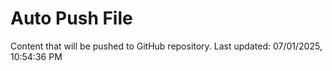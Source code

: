 # Auto Push File

Content that will be pushed to GitHub repository.
Last updated: 07/01/2025, 10:54:36 PM